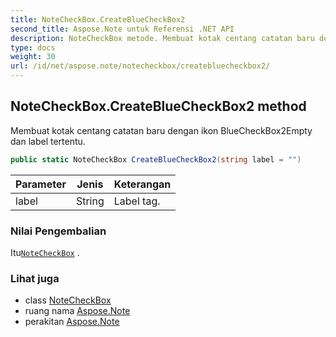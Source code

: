```yaml
---
title: NoteCheckBox.CreateBlueCheckBox2
second_title: Aspose.Note untuk Referensi .NET API
description: NoteCheckBox metode. Membuat kotak centang catatan baru dengan ikon BlueCheckBox2Empty dan label tertentu.
type: docs
weight: 30
url: /id/net/aspose.note/notecheckbox/createbluecheckbox2/
---
```

## NoteCheckBox.CreateBlueCheckBox2 method

Membuat kotak centang catatan baru dengan ikon BlueCheckBox2Empty dan label tertentu.

```csharp
public static NoteCheckBox CreateBlueCheckBox2(string label = "")
```

| Parameter | Jenis | Keterangan |
| --- | --- | --- |
| label | String | Label tag. |

### Nilai Pengembalian

Itu[`NoteCheckBox`](../) .

### Lihat juga

* class [NoteCheckBox](../)
* ruang nama [Aspose.Note](../../notecheckbox/)
* perakitan [Aspose.Note](../../../)


